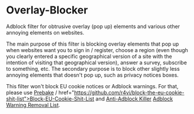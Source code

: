 Overlay-Blocker
===============

Adblock filter for obtrusive overlay (pop up) elements and various other annoying elements on websites.

The main purpose of this filter is blocking overlay elements that pop up when websites want you to sign in / register, choose a region (even though you clearly entered a specific geographical version of a site with the intention of visiting that geographical version), answer a survey, subscribe to something, etc.
The secondary purpose is to block other slightly less annoying elements that doesn't pop up, such as privacy notices boxes.

This filter won't block EU cookie notices or Adblock warnings. For that, please use <a href="http://prebake.eu/">Prebake</a> / href="https://github.com/r4vi/block-the-eu-cookie-shit-list">Block-EU-Cookie-Shit-List</a> and <a href="https://github.com/reek/anti-adblock-killer">Anti-Adblock Killer</a> <a href="https://adblockplus.org/en/subscriptions">Adblock Warning Removal List</a>.
